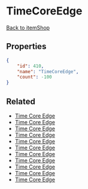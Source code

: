 # TimeCoreEdge

<no description available>

[Back to itemShop](../item-shops.md)

## Properties

```json
{
    "id": 410,
    "name": "TimeCoreEdge",
    "count": -100
}
```

## Related

- [Time Core Edge](../items/12322-time-core-edge.md)
- [Time Core Edge](../items/12323-time-core-edge.md)
- [Time Core Edge](../items/12324-time-core-edge.md)
- [Time Core Edge](../items/12325-time-core-edge.md)
- [Time Core Edge](../items/12326-time-core-edge.md)
- [Time Core Edge](../items/12327-time-core-edge.md)
- [Time Core Edge](../items/12328-time-core-edge.md)
- [Time Core Edge](../items/12329-time-core-edge.md)
- [Time Core Edge](../items/12330-time-core-edge.md)
- [Time Core Edge](../items/12331-time-core-edge.md)
- [Time Core Edge](../items/12332-time-core-edge.md)

